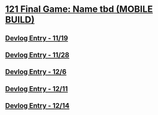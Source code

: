 # [121 Final Game: Name tbd (MOBILE BUILD)](https://aaronbruno.github.io/cmpm121-final-mobile/)

## [Devlog Entry - 11/19](./devlogs/devlog1.md)

## [Devlog Entry - 11/28](./devlogs/devlog2.md)

## [Devlog Entry - 12/6](./devlogs/devlog3.md)

## [Devlog Entry - 12/11](./devlogs/devlog4.md)

## [Devlog Entry - 12/14](./devlogs/devlog5.md)
